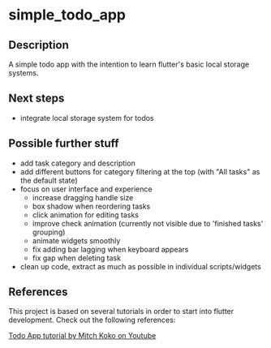 # simple_todo_app

## Description
A simple todo app with the intention to learn flutter's basic local storage systems.

## Next steps
- integrate local storage system for todos

## Possible further stuff
- add task category and description
- add different buttons for category filtering at the top (with "All tasks" as the default state)
- focus on user interface and experience
  - increase dragging handle size
  - box shadow when reordering tasks
  - click animation for editing tasks
  - improve check animation (currently not visible due to 'finished tasks' grouping)
  - animate widgets smoothly
  - fix adding bar lagging when keyboard appears
  - fix gap when deleting task
- clean up code, extract as much as possible in individual scripts/widgets

## References
This project is based on several tutorials in order to start into flutter development. Check out the following references:

[Todo App tutorial by Mitch Koko on Youtube](https://youtu.be/mMgr47QBZWA?feature=shared)
